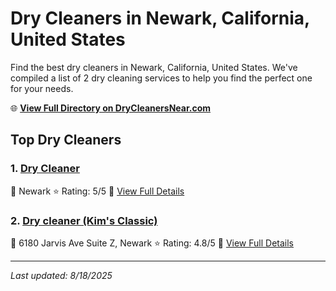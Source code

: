 # Dry Cleaners in Newark, California, United States

Find the best dry cleaners in Newark, California, United States. We've compiled a list of 2 dry cleaning services to help you find the perfect one for your needs.

🌐 **[View Full Directory on DryCleanersNear.com](https://drycleanersnear.com/city/US/California/Newark)**

## Top Dry Cleaners

### 1. [Dry Cleaner](https://drycleanersnear.com/dryCleaner/689d43ba756b71cad101f337/dry-cleaner)
📍 Newark
⭐ Rating: 5/5
🔗 [View Full Details](https://drycleanersnear.com/dryCleaner/689d43ba756b71cad101f337/dry-cleaner)

### 2. [Dry cleaner (Kim's Classic)](https://drycleanersnear.com/dryCleaner/689d43bd756b71cad101f342/dry-cleaner-kim-s-classic)
📍 6180 Jarvis Ave Suite Z, Newark
⭐ Rating: 4.8/5
🔗 [View Full Details](https://drycleanersnear.com/dryCleaner/689d43bd756b71cad101f342/dry-cleaner-kim-s-classic)


---

*Last updated: 8/18/2025*
